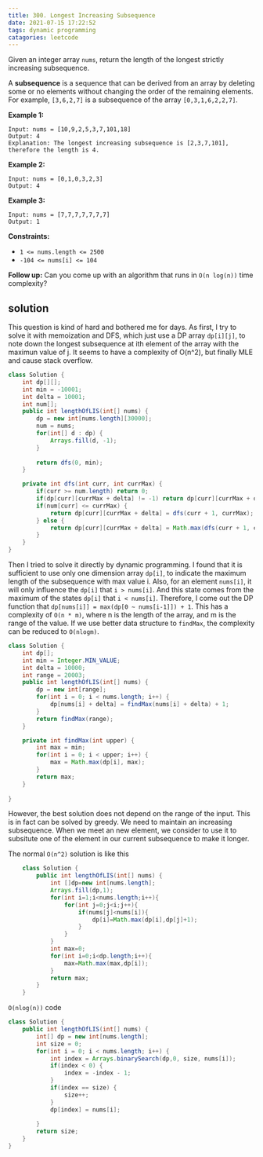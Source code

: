 ```yaml
---
title: 300. Longest Increasing Subsequence
date: 2021-07-15 17:22:52
tags: dynamic programming
catagories: leetcode
---
```


Given an integer array `nums`, return the length of the longest strictly increasing subsequence.

<!--more -->

A **subsequence** is a sequence that can be derived from an array by deleting some or no elements without changing the order of the remaining elements. For example, `[3,6,2,7]` is a subsequence of the array `[0,3,1,6,2,2,7]`.

 

**Example 1:**

```
Input: nums = [10,9,2,5,3,7,101,18]
Output: 4
Explanation: The longest increasing subsequence is [2,3,7,101], therefore the length is 4.
```

**Example 2:**

```
Input: nums = [0,1,0,3,2,3]
Output: 4
```

**Example 3:**

```
Input: nums = [7,7,7,7,7,7,7]
Output: 1
```

 

**Constraints:**

- `1 <= nums.length <= 2500`
- `-104 <= nums[i] <= 104`

 

**Follow up:** Can you come up with an algorithm that runs in `O(n log(n))` time complexity?

## solution 
This question is kind of hard and bothered me for days. As first, I try to solve it with memoization and DFS, which just use a DP array `dp[i][j]`, to note down the longest subsequence at ith element of the array with the maximun value of j. It seems to have a complexity of O(n^2), but finally MLE and cause stack overflow.


```Java
class Solution {
    int dp[][];
    int min = -10001;
    int delta = 10001;
    int num[];
    public int lengthOfLIS(int[] nums) {
        dp = new int[nums.length][30000];
        num = nums;
        for(int[] d : dp) {
            Arrays.fill(d, -1);
        }
        
        return dfs(0, min);
    }

    private int dfs(int curr, int currMax) {
        if(curr >= num.length) return 0;
        if(dp[curr][currMax + delta] != -1) return dp[curr][currMax + delta];
        if(num[curr] <= currMax) {
            return dp[curr][currMax + delta] = dfs(curr + 1, currMax);
        } else {
            return dp[curr][currMax + delta] = Math.max(dfs(curr + 1, currMax), dfs(curr + 1, num[curr]) + 1);
        }
    }
}

```  


Then I tried to solve it directly by dynamic programming. I found that it is sufficient to use only one dimension array `dp[i]`, to indicate the maximum length of the subsequence with max value i. Also, for an element `nums[i]`, it will only influence the `dp[i]` that `i > nums[i]`. And this state comes from the maximum of the states `dp[i]` that `i < nums[i]`. Therefore, I come out the DP function that `dp[nums[i]] = max(dp[0 ~ nums[i-1]]) + 1`. This has a complexity of `O(n * m)`, where n is the length of the array, and m is the range of the value. If we use better data structure to `findMax`, the complexity can be reduced to `O(nlogm)`.


``` Java
class Solution {
    int dp[];
    int min = Integer.MIN_VALUE;
    int delta = 10000;
    int range = 20003;
    public int lengthOfLIS(int[] nums) {
        dp = new int[range];
        for(int i = 0; i < nums.length; i++) {
            dp[nums[i] + delta] = findMax(nums[i] + delta) + 1;
        }
        return findMax(range);
    }

    private int findMax(int upper) {
        int max = min;
        for(int i = 0; i < upper; i++) {
            max = Math.max(dp[i], max);
        }
        return max;
    }
    
}
```

However, the best solution does not depend on the range of the input. This is in fact can be solved by greedy. We need to maintain an increasing subsequence. When we meet an new element, we consider to use it to subsitute one of the element in our current subsequence to make it longer. 

The normal `O(n^2)` solution is like this
```Java
    class Solution {
        public int lengthOfLIS(int[] nums) {
            int []dp=new int[nums.length];
            Arrays.fill(dp,1);
            for(int i=1;i<nums.length;i++){
                for(int j=0;j<i;j++){
                    if(nums[j]<nums[i]){
                        dp[i]=Math.max(dp[i],dp[j]+1);
                    }
                }
            }
            int max=0;
            for(int i=0;i<dp.length;i++){
                max=Math.max(max,dp[i]);
            }
            return max;
        }
    }
```

`O(nlog(n))` code 
```Java
class Solution {
    public int lengthOfLIS(int[] nums) {
        int[] dp = new int[nums.length];
        int size = 0;
        for(int i = 0; i < nums.length; i++) {
            int index = Arrays.binarySearch(dp,0, size, nums[i]); 
            if(index < 0) {
                index = -index - 1;
            } 
            if(index == size) {
                size++;
            }
            dp[index] = nums[i];
            
        }
        return size;
    }
}

```
